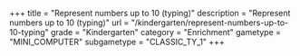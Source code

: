 +++
title = "Represent numbers up to 10 (typing)"
description = "Represent numbers up to 10 (typing)"
url = "/kindergarten/represent-numbers-up-to-10-typing"
grade = "Kindergarten"
category = "Enrichment"
gametype = "MINI_COMPUTER"
subgametype = "CLASSIC_TY_1"
+++